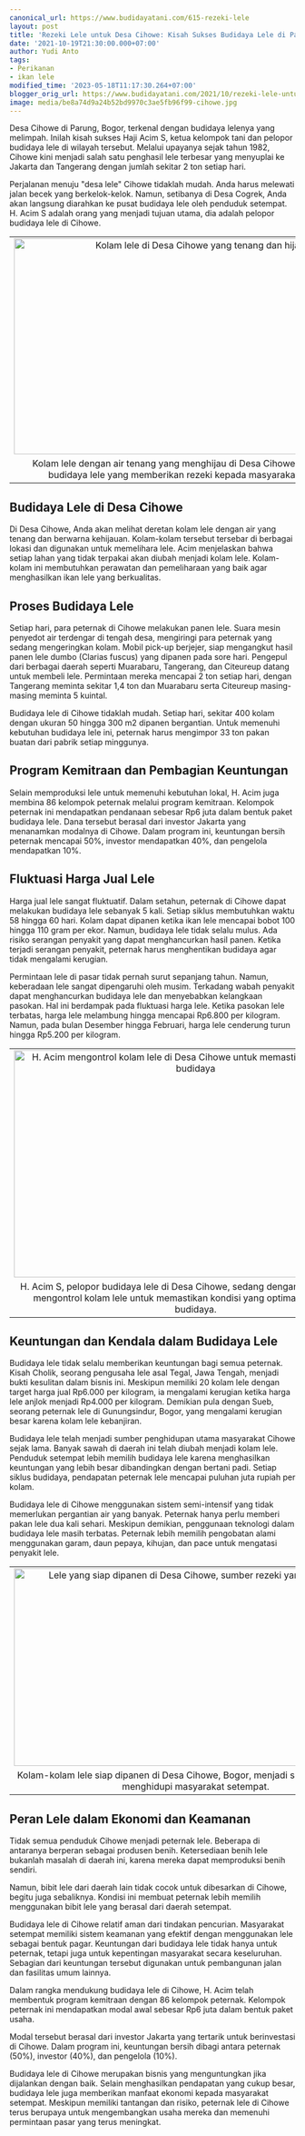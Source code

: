 ```yaml
---
canonical_url: https://www.budidayatani.com/615-rezeki-lele
layout: post
title: 'Rezeki Lele untuk Desa Cihowe: Kisah Sukses Budidaya Lele di Parung, Bogor'
date: '2021-10-19T21:30:00.000+07:00'
author: Yudi Anto
tags:
- Perikanan
- ikan lele
modified_time: '2023-05-18T11:17:30.264+07:00'
blogger_orig_url: https://www.budidayatani.com/2021/10/rezeki-lele-untuk-desa-cihowe.html
image: media/be8a74d9a24b52bd9970c3ae5fb96f99-cihowe.jpg
---
```

<p>Desa Cihowe di Parung, Bogor, terkenal dengan budidaya lelenya yang melimpah. Inilah kisah sukses Haji Acim S, ketua kelompok tani dan pelopor budidaya lele di wilayah tersebut. Melalui upayanya sejak tahun 1982, Cihowe kini menjadi salah satu penghasil lele terbesar yang menyuplai ke Jakarta dan Tangerang dengan jumlah sekitar 2 ton setiap hari.</p><p>Perjalanan menuju "desa lele" Cihowe tidaklah mudah. Anda harus melewati jalan becek yang berkelok-kelok. Namun, setibanya di Desa Cogrek, Anda akan langsung diarahkan ke pusat budidaya lele oleh penduduk setempat. H. Acim S adalah orang yang menjadi tujuan utama, dia adalah pelopor budidaya lele di Cihowe.</p><table align="center" cellpadding="0" cellspacing="0" class="tr-caption-container" style="margin-left: auto; margin-right: auto;"><tbody><tr><td style="text-align: center;"><a href="https://blogger.googleusercontent.com/img/b/R29vZ2xl/AVvXsEhD-HsdMbwXA7ObzZW8ziSYZd8VhRJVeeASml-Oiqln7MfDQP8X6rjWrNIwaTjKTfBzGoVLgOCe9hovlsWtTLIUBw78KYN7EiCyy8FiMPXRg_vQZdD9PF0tRjldJpgw1URbvoOhn_G2fT2pMA4lL8FIhlsAkuJuVVwLYbKNl39Vty95LFjV-tvIlqeKmg/s2021/cihowe.jpg" imageanchor="1" style="margin-left: auto; margin-right: auto;"><img alt="Kolam lele di Desa Cihowe yang tenang dan hijau" border="0" data-original-height="1200" data-original-width="2021" height="380" src="https://blogger.googleusercontent.com/img/b/R29vZ2xl/AVvXsEhD-HsdMbwXA7ObzZW8ziSYZd8VhRJVeeASml-Oiqln7MfDQP8X6rjWrNIwaTjKTfBzGoVLgOCe9hovlsWtTLIUBw78KYN7EiCyy8FiMPXRg_vQZdD9PF0tRjldJpgw1URbvoOhn_G2fT2pMA4lL8FIhlsAkuJuVVwLYbKNl39Vty95LFjV-tvIlqeKmg/w640-h380/cihowe.jpg" title="Keindahan kolam lele di Desa Cihowe" width="640" /></a></td></tr><tr><td class="tr-caption" style="text-align: center;">Kolam lele dengan air tenang yang menghijau di Desa Cihowe, tempat utama budidaya lele yang memberikan rezeki kepada masyarakat setempat.</td></tr></tbody></table><h2>Budidaya Lele di Desa Cihowe</h2><p>Di Desa Cihowe, Anda akan melihat deretan kolam lele dengan air yang tenang dan berwarna kehijauan. Kolam-kolam tersebut tersebar di berbagai lokasi dan digunakan untuk memelihara lele. Acim menjelaskan bahwa setiap lahan yang tidak terpakai akan diubah menjadi kolam lele. Kolam-kolam ini membutuhkan perawatan dan pemeliharaan yang baik agar menghasilkan ikan lele yang berkualitas.</p><h2>Proses Budidaya Lele</h2><p>Setiap hari, para peternak di Cihowe melakukan panen lele. Suara mesin penyedot air terdengar di tengah desa, mengiringi para peternak yang sedang mengeringkan kolam. Mobil pick-up berjejer, siap mengangkut hasil panen lele dumbo (Clarias fuscus) yang dipanen pada sore hari. Pengepul dari berbagai daerah seperti Muarabaru, Tangerang, dan Citeureup datang untuk membeli lele. Permintaan mereka mencapai 2 ton setiap hari, dengan Tangerang meminta sekitar 1,4 ton dan Muarabaru serta Citeureup masing-masing meminta 5 kuintal.</p><p>Budidaya lele di Cihowe tidaklah mudah. Setiap hari, sekitar 400 kolam dengan ukuran 50 hingga 300 m2 dipanen bergantian. Untuk memenuhi kebutuhan budidaya lele ini, peternak harus mengimpor 33 ton pakan buatan dari pabrik setiap minggunya.</p><h2>Program Kemitraan dan Pembagian Keuntungan</h2><p>Selain memproduksi lele untuk memenuhi kebutuhan lokal, H. Acim juga membina 86 kelompok peternak melalui program kemitraan. Kelompok peternak ini mendapatkan pendanaan sebesar Rp6 juta dalam bentuk paket budidaya lele. Dana tersebut berasal dari investor Jakarta yang menanamkan modalnya di Cihowe. Dalam program ini, keuntungan bersih peternak mencapai 50%, investor mendapatkan 40%, dan pengelola mendapatkan 10%.</p><h2>Fluktuasi Harga Jual Lele</h2><p>Harga jual lele sangat fluktuatif. Dalam setahun, peternak di Cihowe dapat melakukan budidaya lele sebanyak 5 kali. Setiap siklus membutuhkan waktu 58 hingga 60 hari. Kolam dapat dipanen ketika ikan lele mencapai bobot 100 hingga 110 gram per ekor. Namun, budidaya lele tidak selalu mulus. Ada risiko serangan penyakit yang dapat menghancurkan hasil panen. Ketika terjadi serangan penyakit, peternak harus menghentikan budidaya agar tidak mengalami kerugian.</p><p>Permintaan lele di pasar tidak pernah surut sepanjang tahun. Namun, keberadaan lele sangat dipengaruhi oleh musim. Terkadang wabah penyakit dapat menghancurkan budidaya lele dan menyebabkan kelangkaan pasokan. Hal ini berdampak pada fluktuasi harga lele. Ketika pasokan lele terbatas, harga lele melambung hingga mencapai Rp6.800 per kilogram. Namun, pada bulan Desember hingga Februari, harga lele cenderung turun hingga Rp5.200 per kilogram.</p><table align="center" cellpadding="0" cellspacing="0" class="tr-caption-container" style="margin-left: auto; margin-right: auto;"><tbody><tr><td style="text-align: center;"><a href="https://blogger.googleusercontent.com/img/b/R29vZ2xl/AVvXsEhflBqToRruBUBqtNR-jBbRjn7fNpPUr0LGFVwJw3mn76pGJ_dkyAhw1BqCdJJk40Xkf1vyHmke353j-M27I1d0WR_fxncM7F5O1e6Dn_vsUqLXoRkp2VlRegKvEbwpVTmHLjfuZX5FazyKY-czklrhstOT9tJIsEpROKWHTuOgLWeY-gZuVJ8-8oepUQ/s1918/cihowe1.jpg" imageanchor="1" style="margin-left: auto; margin-right: auto;"><img alt="H. Acim mengontrol kolam lele di Desa Cihowe untuk memastikan keberhasilan budidaya" border="0" data-original-height="1200" data-original-width="1918" height="400" src="https://blogger.googleusercontent.com/img/b/R29vZ2xl/AVvXsEhflBqToRruBUBqtNR-jBbRjn7fNpPUr0LGFVwJw3mn76pGJ_dkyAhw1BqCdJJk40Xkf1vyHmke353j-M27I1d0WR_fxncM7F5O1e6Dn_vsUqLXoRkp2VlRegKvEbwpVTmHLjfuZX5FazyKY-czklrhstOT9tJIsEpROKWHTuOgLWeY-gZuVJ8-8oepUQ/w640-h400/cihowe1.jpg" title="H. Acim S, Pionir Budidaya Lele di Desa Cihowe, Mengontrol Kolam Lele dengan Cermat" width="640" /></a></td></tr><tr><td class="tr-caption" style="text-align: center;">H. Acim S, pelopor budidaya lele di Desa Cihowe, sedang dengan penuh perhatian mengontrol kolam lele untuk memastikan kondisi yang optimal dalam proses budidaya.</td></tr></tbody></table><h2>Keuntungan dan Kendala dalam Budidaya Lele</h2><p>Budidaya lele tidak selalu memberikan keuntungan bagi semua peternak. Kisah Cholik, seorang pengusaha lele asal Tegal, Jawa Tengah, menjadi bukti kesulitan dalam bisnis ini. Meskipun memiliki 20 kolam lele dengan target harga jual Rp6.000 per kilogram, ia mengalami kerugian ketika harga lele anjlok menjadi Rp4.000 per kilogram. Demikian pula dengan Sueb, seorang peternak lele di Gunungsindur, Bogor, yang mengalami kerugian besar karena kolam lele kebanjiran.</p><p>Budidaya lele telah menjadi sumber penghidupan utama masyarakat Cihowe sejak lama. Banyak sawah di daerah ini telah diubah menjadi kolam lele. Penduduk setempat lebih memilih budidaya lele karena menghasilkan keuntungan yang lebih besar dibandingkan dengan bertani padi. Setiap siklus budidaya, pendapatan peternak lele mencapai puluhan juta rupiah per kolam.</p><p>Budidaya lele di Cihowe menggunakan sistem semi-intensif yang tidak memerlukan pergantian air yang banyak. Peternak hanya perlu memberi pakan lele dua kali sehari. Meskipun demikian, penggunaan teknologi dalam budidaya lele masih terbatas. Peternak lebih memilih pengobatan alami menggunakan garam, daun pepaya, kihujan, dan pace untuk mengatasi penyakit lele.</p><table align="center" cellpadding="0" cellspacing="0" class="tr-caption-container" style="margin-left: auto; margin-right: auto;"><tbody><tr><td style="text-align: center;"><a href="https://blogger.googleusercontent.com/img/b/R29vZ2xl/AVvXsEjKvN4O3oBlhgIqRJJBGVW6IzuvL-jb-ybWZDOgPfK68fewLRPIuHWMIReeikX4KZdFkP0VxWNocP9-RgvXmkkFdS2p1ujNXZCRZ1gd_HKSws6NE49QDkfSyLmwTlhDdK8bAtSyykjXYYJSx6CN7Ct_-Oz1zTebF9g22ROpQUb89T4y8-5S2Qhq61HSRg/s2208/cihowe2.jpg" imageanchor="1" style="margin-left: auto; margin-right: auto;"><img alt="Lele yang siap dipanen di Desa Cihowe, sumber rezeki yang tak ternilai" border="0" data-original-height="1200" data-original-width="2208" height="348" src="https://blogger.googleusercontent.com/img/b/R29vZ2xl/AVvXsEjKvN4O3oBlhgIqRJJBGVW6IzuvL-jb-ybWZDOgPfK68fewLRPIuHWMIReeikX4KZdFkP0VxWNocP9-RgvXmkkFdS2p1ujNXZCRZ1gd_HKSws6NE49QDkfSyLmwTlhDdK8bAtSyykjXYYJSx6CN7Ct_-Oz1zTebF9g22ROpQUb89T4y8-5S2Qhq61HSRg/w640-h348/cihowe2.jpg" title="Budidaya Lele di Desa Cihowe: Keuntungan dari Hasil Panen yang Menggiurkan" width="640" /></a></td></tr><tr><td class="tr-caption" style="text-align: center;">Kolam-kolam lele siap dipanen di Desa Cihowe, Bogor, menjadi sumber rezeki yang menghidupi masyarakat setempat.</td></tr></tbody></table><h2>Peran Lele dalam Ekonomi dan Keamanan</h2><p>Tidak semua penduduk Cihowe menjadi peternak lele. Beberapa di antaranya berperan sebagai produsen benih. Ketersediaan benih lele bukanlah masalah di daerah ini, karena mereka dapat memproduksi benih sendiri.</p><p>Namun, bibit lele dari daerah lain tidak cocok untuk dibesarkan di Cihowe, begitu juga sebaliknya. Kondisi ini membuat peternak lebih memilih menggunakan bibit lele yang berasal dari daerah setempat.</p><p>Budidaya lele di Cihowe relatif aman dari tindakan pencurian. Masyarakat setempat memiliki sistem keamanan yang efektif dengan menggunakan lele sebagai bentuk pagar. Keuntungan dari budidaya lele tidak hanya untuk peternak, tetapi juga untuk kepentingan masyarakat secara keseluruhan. Sebagian dari keuntungan tersebut digunakan untuk pembangunan jalan dan fasilitas umum lainnya.</p><p>Dalam rangka mendukung budidaya lele di Cihowe, H. Acim telah membentuk program kemitraan dengan 86 kelompok peternak. Kelompok peternak ini mendapatkan modal awal sebesar Rp6 juta dalam bentuk paket usaha.</p><p>Modal tersebut berasal dari investor Jakarta yang tertarik untuk berinvestasi di Cihowe. Dalam program ini, keuntungan bersih dibagi antara peternak (50%), investor (40%), dan pengelola (10%).</p><p>Budidaya lele di Cihowe merupakan bisnis yang menguntungkan jika dijalankan dengan baik. Selain menghasilkan pendapatan yang cukup besar, budidaya lele juga memberikan manfaat ekonomi kepada masyarakat setempat. Meskipun memiliki tantangan dan risiko, peternak lele di Cihowe terus berupaya untuk mengembangkan usaha mereka dan memenuhi permintaan pasar yang terus meningkat.</p>